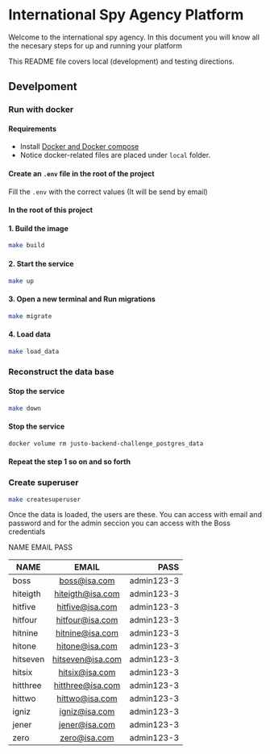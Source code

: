 # International Spy Agency Platform
Welcome to the international spy agency.
In this document you will know all the necesary steps for up and running your platform

This README file covers local (development) and testing directions.

## Develpoment

### Run with docker

#### Requirements

- Install [Docker and Docker compose](https://docs.docker.com/compose/install/)
- Notice docker-related files are placed under `local` folder.

#### Create an `.env` file in the root of the project

Fill the `.env` with the correct values (It will be send by email)

#### In the root of this project

#### 1. Build the image

```bash
make build
```

#### 2. Start the service

```bash
make up
```

#### 3. Open a new terminal and Run migrations

```bash
make migrate
```

#### 4. Load data

```bash
make load_data
```

### Reconstruct the data base

#### Stop the service

```bash
make down
```

#### Stop the service

```bash
docker volume rm justo-backend-challenge_postgres_data
```

#### Repeat the step 1 so on and so forth

### Create superuser

```bash
make createsuperuser
```

Once the data is loaded, the users are these. 
You can access with email and password and for the admin seccion
you can access with the Boss credentials

NAME	EMAIL	PASS


| NAME   |      EMAIL      |  PASS |
|----------|:-------------:|------:|
|boss|	boss@isa.com| admin123-3	
hiteigth|hiteigth@isa.com|admin123-3
hitfive|hitfive@isa.com|admin123-3
hitfour|hitfour@isa.com|admin123-3
hitnine|hitnine@isa.com|admin123-3
hitone|hitone@isa.com|admin123-3
hitseven|hitseven@isa.com|admin123-3
hitsix|hitsix@isa.com|admin123-3
hitthree|hitthree@isa.com|admin123-3
hittwo|hittwo@isa.com|admin123-3
igniz|igniz@isa.com|admin123-3
jener|jener@isa.com|admin123-3
zero|zero@isa.com|admin123-3
